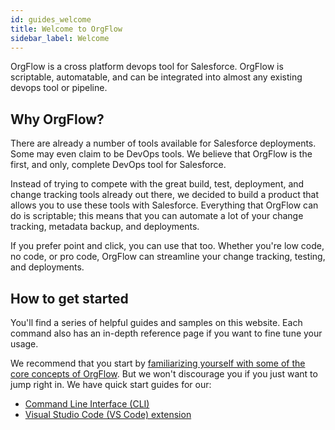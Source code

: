```yaml
---
id: guides_welcome
title: Welcome to OrgFlow
sidebar_label: Welcome
---
```


OrgFlow is a cross platform devops tool for Salesforce. OrgFlow is scriptable, automatable, and can be integrated into almost any existing devops tool or pipeline.

## Why OrgFlow?
There are already a number of tools available for Salesforce deployments. Some may even claim to be DevOps tools. We believe that OrgFlow is the first, and only, complete DevOps tool for Salesforce.

Instead of trying to compete with the great build, test, deployment, and change tracking tools already out there, we decided to build a product that allows you to use these tools with Salesforce. Everything that OrgFlow can do is scriptable; this means that you can automate a lot of your change tracking, metadata backup, and deployments.

If you prefer point and click, you can use that too. Whether you're low code, no code, or pro code, OrgFlow can streamline your change tracking, testing, and deployments.

## How to get started
You'll find a series of helpful guides and samples on this website. Each command also has an in-depth reference page if you want to fine tune your usage.

We recommend that you start by [familiarizing yourself with some of the core concepts of OrgFlow](guides_coreconcepts). But we won't discourage you if you just want to jump right in. We have quick start guides for our:
* [Command Line Interface (CLI)](guides_quickstartcli)
* [Visual Studio Code (VS Code) extension](guides_quickstartvscode)